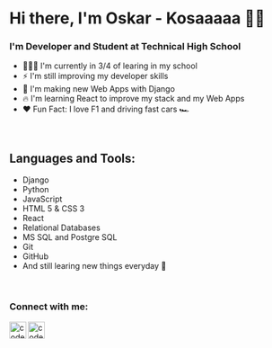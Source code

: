 # Hi there, I'm Oskar - Kosaaaaa 👋🤓

### I'm Developer and Student at Technical High School

-   👨🏽‍💻 I'm currently in 3/4 of learing in my school
-   ⚡️ I'm still improving my developer skills
-   🤠 I'm making new Web Apps with Django
-   🔥 I'm learning React to improve my stack and my Web Apps
-   ❤️ Fun Fact: I love F1 and driving fast cars 🏎

<br/>

## Languages and Tools:
- Django
- Python
- JavaScript
- HTML 5 & CSS 3
- React 
- Relational Databases
- MS SQL and Postgre SQL
- Git
- GitHub
- And still learing new things everyday 🦦

<br/>

### Connect with me:

[<img align="left" alt="codeSTACKr | LinkedIn" width="30px" src="https://cdn.jsdelivr.net/npm/simple-icons@v3/icons/linkedin.svg" />][linkedin]
[<img align="left" alt="codeSTACKr | Mail" width="30px" src="https://cdn.jsdelivr.net/npm/simple-icons@3.7.0/icons/mail-dot-ru.svg" />][mail]

[linkedin]: https://www.linkedin.com/in/oskar-kosobucki-59872b191/
[mail]: mailto:os.kosobucki@gmail.com

